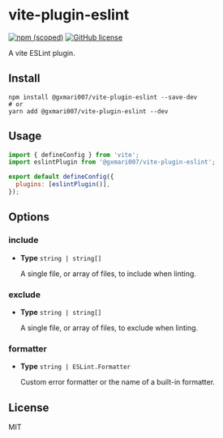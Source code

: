 # vite-plugin-eslint

[![npm (scoped)](https://img.shields.io/npm/v/@gxmari007/vite-plugin-eslint)](https://www.npmjs.com/package/@gxmari007/vite-plugin-eslint)
[![GitHub license](https://img.shields.io/github/license/gxmari007/vite-plugin-eslint)](https://github.com/gxmari007/vite-plugin-eslint/blob/master/LICENSE)

A vite ESLint plugin.

## Install

```
npm install @gxmari007/vite-plugin-eslint --save-dev
# or
yarn add @gxmari007/vite-plugin-eslint --dev
```

## Usage

```js
import { defineConfig } from 'vite';
import eslintPlugin from '@gxmari007/vite-plugin-eslint';

export default defineConfig({
  plugins: [eslintPlugin()],
});
```

## Options

### include

- **Type** `string | string[]`

  A single file, or array of files, to include when linting.

### exclude

- **Type** `string | string[]`

  A single file, or array of files, to exclude when linting.

### formatter

- **Type** `string | ESLint.Formatter`

  Custom error formatter or the name of a built-in formatter.

## License

MIT

